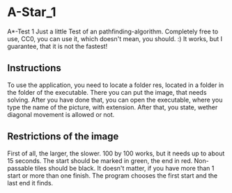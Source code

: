 # A-Star_1
A*-Test 1
Just a little Test of an pathfinding-algorithm.
Completely free to use, CC0, you can use it, which doesn't mean, you should. :)
It works, but I guarantee, that it is not the fastest!

## Instructions
To use the application, you need to locate a folder res, located in a folder in the folder of the executable.
There you can put the image, that needs solving.
After you have done that, you can open the executable, where you type the name of the picture,
with extension. After that, you state, wether diagonal movement is allowed or not.

## Restrictions of the image
First of all, the larger, the slower.
100 by 100 works, but it needs up to about 15 seconds.
The start should be marked in green, the end in red. Non-passable tiles should be black.
It doesn't matter, if you have more than 1 start or more than one finish.
The program chooses the first start and the last end it finds.
